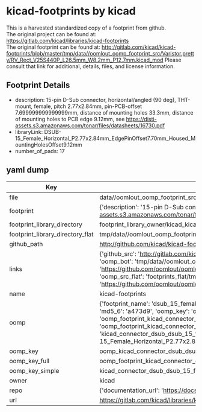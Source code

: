 # kicad-footprints by kicad  
This is a harvested standardized copy of a footprint from github.  
The original project can be found at:  
https://gitlab.com/kicad/libraries/kicad-footprints  
The original footprint can be found at:
http://gitlab.com/kicad/kicad-footprints/blob/master/tmp/data//oomlout_oomp_footprint_src/Varistor.pretty/RV_Rect_V25S440P_L26.5mm_W8.2mm_P12.7mm.kicad_mod
Please consult that link for additional, details, files, and license information.  
## Footprint Details
* description: 15-pin D-Sub connector, horizontal/angled (90 deg), THT-mount, female, pitch 2.77x2.84mm, pin-PCB-offset 7.699999999999999mm, distance of mounting holes 33.3mm, distance of mounting holes to PCB edge 9.12mm, see https://disti-assets.s3.amazonaws.com/tonar/files/datasheets/16730.pdf  
* libraryLink: DSUB-15_Female_Horizontal_P2.77x2.84mm_EdgePinOffset7.70mm_Housed_MountingHolesOffset9.12mm  
* number_of_pads: 17  
## yaml dump  
| Key | Value |  
| --- | --- |  
| file | data//oomlout_oomp_footprint_src/kicad-footprints/Connector_Dsub.pretty/DSUB-15_Female_Horizontal_P2.77x2.84mm_EdgePinOffset7.70mm_Housed_MountingHolesOffset9.12mm.kicad_mod |  
| footprint | {'description': '15-pin D-Sub connector, horizontal/angled (90 deg), THT-mount, female, pitch 2.77x2.84mm, pin-PCB-offset 7.699999999999999mm, distance of mounting holes 33.3mm, distance of mounting holes to PCB edge 9.12mm, see https://disti-assets.s3.amazonaws.com/tonar/files/datasheets/16730.pdf', 'libraryLink': 'DSUB-15_Female_Horizontal_P2.77x2.84mm_EdgePinOffset7.70mm_Housed_MountingHolesOffset9.12mm', 'number_of_pads': 17} |  
| footprint_library_directory | footprint_library_owner/kicad_kicad-footprints/ |  
| footprint_library_directory_flat | tmp/data//oomlout_oomp_footprint_src/footprints_flat/kicad_connector_dsub_dsub_15_female_horizontal_p2_77x2_84mm_edgepinoffset7_70mm_housed_mountingholesoffset9_12mm/working |  
| github_path | http://github.com/kicad/kicad-footprints/blob/master/tmp/data//oomlout_oomp_footprint_src/Connector_Dsub.pretty/DSUB-15_Female_Horizontal_P2.77x2.84mm_EdgePinOffset7.70mm_Housed_MountingHolesOffset9.12mm.kicad_mod |  
| links | {'github_src': 'http://gitlab.com/kicad/kicad-footprints/blob/master/tmp/data//oomlout_oomp_footprint_src/Varistor.pretty/RV_Rect_V25S440P_L26.5mm_W8.2mm_P12.7mm.kicad_mod', 'github_src_repo': 'https://gitlab.com/kicad/libraries/kicad-footprints', 'oomp_bot': 'tmp/data//oomlout_oomp_footprint_src/footprints/kicad_connector_dsub_dsub_15_female_horizontal_p2_77x2_84mm_edgepinoffset7_70mm_housed_mountingholesoffset9_12mm/working', 'oomp_bot_github': 'https://github.com/oomlout/oomlout_oomp_footprint_bot/tree/main/tmp/data//oomlout_oomp_footprint_src/footprints/kicad_connector_dsub_dsub_15_female_horizontal_p2_77x2_84mm_edgepinoffset7_70mm_housed_mountingholesoffset9_12mm/working', 'oomp_src_flat': 'footprints_flat/tmp/data//oomlout_oomp_footprint_src/footprints_flat/kicad_connector_dsub_dsub_15_female_horizontal_p2_77x2_84mm_edgepinoffset7_70mm_housed_mountingholesoffset9_12mm/working', 'oomp_src_flat_github': 'https://github.com/oomlout/oomlout_oomp_footprint_src/tree/main/tmp/data//oomlout_oomp_footprint_src/footprints_flat/kicad_connector_dsub_dsub_15_female_horizontal_p2_77x2_84mm_edgepinoffset7_70mm_housed_mountingholesoffset9_12mm/working'} |  
| name | kicad-footprints |  
| oomp | {'footprint_name': 'dsub_15_female_horizontal_p2_77x2_84mm_edgepinoffset7_70mm_housed_mountingholesoffset9_12mm', 'library_name': 'connector_dsub', 'md5': 'a473d93c115f3c74d47e647a8907f332', 'md5_10': 'a473d93c11', 'md5_5': 'a473d', 'md5_6': 'a473d9', 'oomp_key': 'oomp_kicad_connector_dsub_dsub_15_female_horizontal_p2_77x2_84mm_edgepinoffset7_70mm_housed_mountingholesoffset9_12mm', 'oomp_key_extra': 'oomp_footprint_kicad_connector_dsub_dsub_15_female_horizontal_p2_77x2_84mm_edgepinoffset7_70mm_housed_mountingholesoffset9_12mm', 'oomp_key_full': 'oomp_footprint_kicad_connector_dsub_dsub_15_female_horizontal_p2_77x2_84mm_edgepinoffset7_70mm_housed_mountingholesoffset9_12mm_a473d9', 'oomp_key_simple': 'kicad_connector_dsub_dsub_15_female_horizontal_p2_77x2_84mm_edgepinoffset7_70mm_housed_mountingholesoffset9_12mm', 'original_filename': 'data//oomlout_oomp_footprint_src/kicad-footprints/Connector_Dsub.pretty/DSUB-15_Female_Horizontal_P2.77x2.84mm_EdgePinOffset7.70mm_Housed_MountingHolesOffset9.12mm.kicad_mod', 'owner_name': 'kicad'} |  
| oomp_key | oomp_kicad_connector_dsub_dsub_15_female_horizontal_p2_77x2_84mm_edgepinoffset7_70mm_housed_mountingholesoffset9_12mm |  
| oomp_key_full | oomp_footprint_kicad_connector_dsub_dsub_15_female_horizontal_p2_77x2_84mm_edgepinoffset7_70mm_housed_mountingholesoffset9_12mm |  
| oomp_key_simple | kicad_connector_dsub_dsub_15_female_horizontal_p2_77x2_84mm_edgepinoffset7_70mm_housed_mountingholesoffset9_12mm |  
| owner | kicad |  
| repo | {'documentation_url': 'https://docs.github.com/rest/repos/repos#get-a-repository', 'message': 'Not Found'} |  
| url | https://gitlab.com/kicad/libraries/kicad-footprints |  

